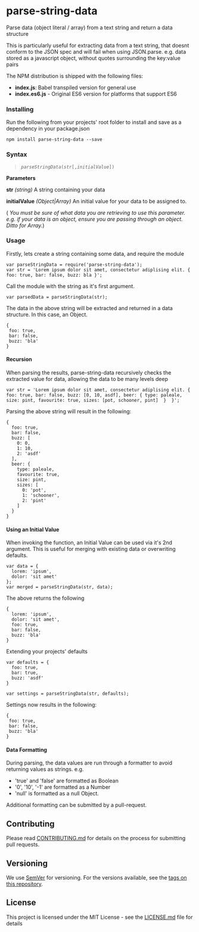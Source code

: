 # parse-string-data
Parse data (object literal / array) from a text string and return a data structure

This is particularly useful for extracting data from a text string, that doesnt conform to the JSON spec and will fail when using JSON.parse. 
e.g. data stored as a javascript object, without quotes surrounding the key:value pairs

The NPM distribution is shipped with the following files:

- __index.js__: Babel transpiled version for general use
- __index.es6.js__ - Original ES6 version for platforms that support ES6

### Installing

Run the following from your projects' root folder to install and save as a dependency in your package.json

```
npm install parse-string-data --save
```


### Syntax
> *`parseStringData`*`(`*`str`*`[,`*`initialValue`*`])`

**Parameters**

**str** *(string)* A string containing your data

**initialValue** *(Object|Array)* An initial value for your data to be assigned to. 

( *You must be sure of what data you are retrieving to use this parameter. e.g. if your data is an object, ensure you are passing through an object. Ditto for Array.*)


### Usage 
Firstly, lets create a string containing some data, and require the module
```
var parseStringData = require('parse-string-data');
var str = 'Lorem ipsum dolor sit amet, consectetur adiplising elit. { foo: true, bar: false, buzz: bla }';
```

Call the module with the string as it's first argument.

```
var parsedData = parseStringData(str);
```

The data in the above string will be extracted and returned in a data structure. In this case, an Object.
```
{
 foo: true,
 bar: false,
 buzz: 'bla'
}
```


#### Recursion
When parsing the results, parse-string-data recursively checks the extracted value for data, allowing the data to be many levels deep

```
var str = 'Lorem ipsum dolor sit amet, consectetur adiplising elit. { foo: true, bar: false, buzz: [0, 10, asdf], beer: { type: paleale, size: pint, favourite: true, sizes: [pot, schooner, pint]  }  }';
```
Parsing the above string will result in the following: 

```
{
  foo: true,
  bar: false,
  buzz: [
    0: 0, 
    1: 10, 
    2: 'asdf'
  ],
  beer: { 
    type: paleale,
    favourite: true,
    size: pint, 
    sizes: [
      0: 'pot', 
      1: 'schooner', 
      2: 'pint'
    ]
  }
}
```


#### Using an Initial Value
When invoking the function, an Initial Value can be used via it's 2nd argument. This is useful for merging with existing data or overwriting defaults.

```
var data = {
  lorem: 'ipsum',
  dolor: 'sit amet'
};
var merged = parseStringData(str, data);
```
The above returns the following

```
{
  lorem: 'ipsum',
  dolor: 'sit amet',
  foo: true,
  bar: false,
  buzz: 'bla'
}
```

Extending your projects' defaults

```
var defaults = {
  foo: true,
  bar: true,
  buzz: 'asdf'
}

var settings = parseStringData(str, defaults);
```
Settings now results in the following:
```
{
 foo: true,
 bar: false,
 buzz: 'bla'
}
```

#### Data Formatting
During parsing, the data values are run through a formatter to avoid returning values as strings.
e.g.
- 'true' and 'false' are formatted as Boolean
- '0', '10', '-1' are formatted as a Number
- 'null' is formatted as a null Object.

Additional formatting can be submitted by a pull-request.


## Contributing

Please read [CONTRIBUTING.md](https://github.com/wildpixeldesign/parse-string-data/blob/master/CONTRIBUTING.md) for details on the process for submitting pull requests.

## Versioning

We use [SemVer](http://semver.org/) for versioning. For the versions available, see the [tags on this repository](https://github.com/wildpixeldesign/parse-string-data/tags).

## License

This project is licensed under the MIT License - see the [LICENSE.md](LICENSE.md) file for details
